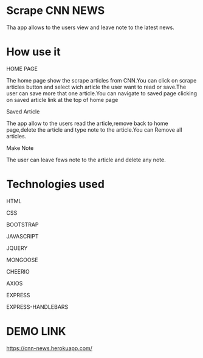 # Scrape CNN NEWS
Tha app allows to the users view and leave note to the latest news.

# How use it

HOME PAGE

The home page show the scrape articles from CNN.You can click on scrape articles button and select wich article the user want to read or save.The user can save more that one article.You can navigate to saved page clicking on saved article link at the top of home page

Saved Article

The app allow to the users read the article,remove back to home page,delete the article and type note to the article.You can Remove all articles.

Make Note

The user can leave  fews note to the article and delete any note.


# Technologies used

HTML

CSS

BOOTSTRAP

JAVASCRIPT

JQUERY

MONGOOSE

CHEERIO

AXIOS

EXPRESS

EXPRESS-HANDLEBARS


# DEMO LINK

https://cnn-news.herokuapp.com/


